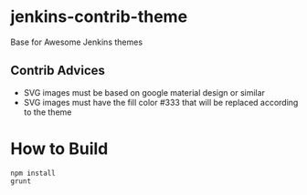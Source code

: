 # jenkins-contrib-theme
Base for Awesome Jenkins themes

## Contrib Advices

* SVG images must be based on google material design or similar
* SVG images must have the fill color #333 that will be replaced according to the theme
 
# How to Build

```
npm install
grunt
```